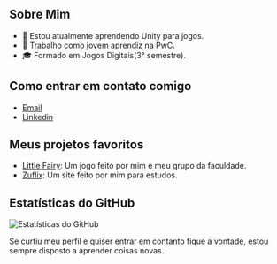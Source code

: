 ## Sobre Mim
- 🌱 Estou atualmente aprendendo Unity para jogos.
- 💼 Trabalho como jovem aprendiz na PwC.
- 🎓 Formado em Jogos Digitais(3° semestre).
## Como entrar em contato comigo
- [Email](kaiquezuba7@gmail.com)
- [Linkedin](https://www.linkedin.com/in/kaique-zuba-b17931191/)
## Meus projetos favoritos
- [Little Fairy](https://3g2g-studio.itch.io/little-fairy): Um jogo feito por mim e meu grupo da faculdade.
- [Zuflix](https://github.com/zuba-px/Zuflix): Um site feito por mim para estudos.
## Estatísticas do GitHub
![Estatísticas do GitHub](https://github-readme-stats.vercel.app/api?username=seuusername&show_icons=true&theme=radical)


Se curtiu meu perfil e quiser entrar em contanto fique a vontade, estou sempre disposto a aprender coisas novas.













                                                                                                                    




